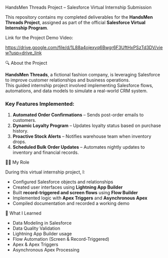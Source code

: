 HandsMen Threads Project – Salesforce Virtual Internship Submission

This repository contains my completed deliverables for the **HandsMen Threads Project**, assigned as part of the official **Salesforce Virtual Internship Program**.


Link for the Project Demo Video:

https://drive.google.com/file/d/1L88a4ojexyq6Bwgr6F3UftHxPSzTd3DV/view?usp=drive_link

🔍 About the Project

**HandsMen Threads**, a fictional fashion company, is leveraging Salesforce to improve customer relationships and business operations.  
This guided internship project involved implementing Salesforce flows, automations, and data models to simulate a real-world CRM system.

### Key Features Implemented:
1. **Automated Order Confirmations** – Sends post-order emails to customers.
2. **Dynamic Loyalty Program** – Updates loyalty status based on purchase history.
3. **Proactive Stock Alerts** – Notifies warehouse team when inventory drops.
4. **Scheduled Bulk Order Updates** – Automates nightly updates to inventory and financial records.


👩‍💻 My Role

During this virtual internship project, I:
- Configured Salesforce objects and relationships
- Created user interfaces using **Lightning App Builder**
- Built **record-triggered and screen flows** using **Flow Builder**
- Implemented logic with **Apex Triggers** and **Asynchronous Apex**
- Compiled documentation and recorded a working demo


🧠 What I Learned

- Data Modeling in Salesforce  
- Data Quality Validation  
- Lightning App Builder usage  
- Flow Automation (Screen & Record-Triggered)  
- Apex & Apex Triggers  
- Asynchronous Apex Processing  
